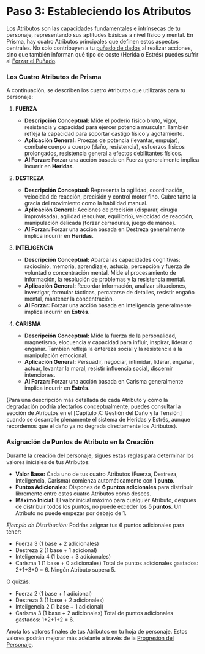 # Paso 3: Estableciendo los Atributos

Los Atributos son las capacidades fundamentales e intrínsecas de tu personaje, representando sus aptitudes básicas a nivel físico y mental. En Prisma, hay cuatro Atributos principales que definen estos aspectos centrales. No solo contribuyen a tu [puñado de dados](./../../Capitulo_01_Mecanicas_Fundamentales/01.02_Lanzando_los_Dados.md) al realizar acciones, sino que también informan qué tipo de coste (Herida o Estrés) puedes sufrir al [Forzar el Puñado](./../../Capitulo_01_Mecanicas_Fundamentales/01.03_Forzar_el_Punado.md).

### Los Cuatro Atributos de Prisma

A continuación, se describen los cuatro Atributos que utilizarás para tu personaje:

1.  **FUERZA**
    *   **Descripción Conceptual:** Mide el poderío físico bruto, vigor, resistencia y capacidad para ejercer potencia muscular. También refleja la capacidad para soportar castigo físico y agotamiento.
    *   **Aplicación General:** Proezas de potencia (levantar, empujar), combate cuerpo a cuerpo (daño, resistencia), esfuerzos físicos prolongados, resistencia general a efectos debilitantes físicos.
    *   **Al Forzar:** Forzar una acción basada en Fuerza generalmente implica incurrir en **Heridas**.

2.  **DESTREZA**
    *   **Descripción Conceptual:** Representa la agilidad, coordinación, velocidad de reacción, precisión y control motor fino. Cubre tanto la gracia del movimiento como la habilidad manual.
    *   **Aplicación General:** Acciones de precisión (disparar, cirugía improvisada), agilidad (esquivar, equilibrio), velocidad de reacción, manipulación delicada (forzar cerraduras, juego de manos).
    *   **Al Forzar:** Forzar una acción basada en Destreza generalmente implica incurrir en **Heridas**.

3.  **INTELIGENCIA**
    *   **Descripción Conceptual:** Abarca las capacidades cognitivas: raciocinio, memoria, aprendizaje, astucia, percepción y fuerza de voluntad o concentración mental. Mide el procesamiento de información, la resolución de problemas y la resistencia mental.
    *   **Aplicación General:** Recordar información, analizar situaciones, investigar, formular tácticas, percatarse de detalles, resistir engaño mental, mantener la concentración.
    *   **Al Forzar:** Forzar una acción basada en Inteligencia generalmente implica incurrir en **Estrés**.

4.  **CARISMA**
    *   **Descripción Conceptual:** Mide la fuerza de la personalidad, magnetismo, elocuencia y capacidad para influir, inspirar, liderar o engañar. También refleja la entereza social y la resistencia a la manipulación emocional.
    *   **Aplicación General:** Persuadir, negociar, intimidar, liderar, engañar, actuar, levantar la moral, resistir influencia social, discernir intenciones.
    *   **Al Forzar:** Forzar una acción basada en Carisma generalmente implica incurrir en **Estrés**.

(Para una descripción más detallada de cada Atributo y cómo la degradación podría afectarlos conceptualmente, puedes consultar la sección de Atributos en el [Capítulo X: Gestión del Daño y la Tensión] cuando se desarrolle plenamente el sistema de Heridas y Estrés, aunque recordemos que el daño ya no degrada directamente los Atributos).

### Asignación de Puntos de Atributo en la Creación

Durante la creación del personaje, sigues estas reglas para determinar los valores iniciales de tus Atributos:

*   **Valor Base:** Cada uno de tus cuatro Atributos (Fuerza, Destreza, Inteligencia, Carisma) comienza automáticamente con **1 punto**.
*   **Puntos Adicionales:** Dispones de **6 puntos adicionales** para distribuir libremente entre estos cuatro Atributos como desees.
*   **Máximo Inicial:** El valor inicial máximo para cualquier Atributo, después de distribuir todos los puntos, no puede exceder los **5 puntos**. Un Atributo no puede empezar por debajo de 1.

*Ejemplo de Distribución:*
Podrías asignar tus 6 puntos adicionales para tener:
*   Fuerza 3 (1 base + 2 adicionales)
*   Destreza 2 (1 base + 1 adicional)
*   Inteligencia 4 (1 base + 3 adicionales)
*   Carisma 1 (1 base + 0 adicionales)
Total de puntos adicionales gastados: 2+1+3+0 = 6. Ningún Atributo supera 5.

O quizás:
*   Fuerza 2 (1 base + 1 adicional)
*   Destreza 3 (1 base + 2 adicionales)
*   Inteligencia 2 (1 base + 1 adicional)
*   Carisma 3 (1 base + 2 adicionales)
Total de puntos adicionales gastados: 1+2+1+2 = 6.

Anota los valores finales de tus Atributos en tu hoja de personaje. Estos valores podrán mejorar más adelante a través de la [Progresión del Personaje](./02.9_Progresion_del_Personaje_Puntos_de_Influencia.md).
